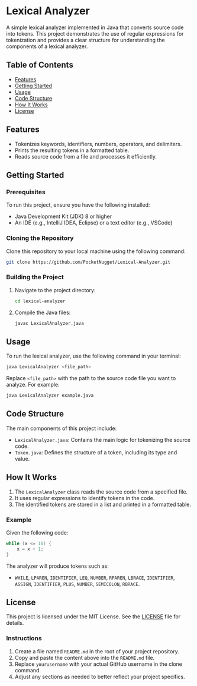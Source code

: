 
# Lexical Analyzer

A simple lexical analyzer implemented in Java that converts source code into tokens. This project demonstrates the use of regular expressions for tokenization and provides a clear structure for understanding the components of a lexical analyzer.

## Table of Contents

- [Features](#features)
- [Getting Started](#getting-started)
- [Usage](#usage)
- [Code Structure](#code-structure)
- [How It Works](#how-it-works)
- [License](#license)

## Features

- Tokenizes keywords, identifiers, numbers, operators, and delimiters.
- Prints the resulting tokens in a formatted table.
- Reads source code from a file and processes it efficiently.

## Getting Started

### Prerequisites

To run this project, ensure you have the following installed:

- Java Development Kit (JDK) 8 or higher
- An IDE (e.g., IntelliJ IDEA, Eclipse) or a text editor (e.g., VSCode)

### Cloning the Repository

Clone this repository to your local machine using the following command:

```bash
git clone https://github.com/PocketNugget/Lexical-Analyzer.git
```

### Building the Project

1. Navigate to the project directory:

   ```bash
   cd lexical-analyzer
   ```

2. Compile the Java files:

   ```bash
   javac LexicalAnalyzer.java
   ```

## Usage

To run the lexical analyzer, use the following command in your terminal:

```bash
java LexicalAnalyzer <file_path>
```

Replace `<file_path>` with the path to the source code file you want to analyze. For example:

```bash
java LexicalAnalyzer example.java
```

## Code Structure

The main components of this project include:

- `LexicalAnalyzer.java`: Contains the main logic for tokenizing the source code.
- `Token.java`: Defines the structure of a token, including its type and value.

## How It Works

1. The `LexicalAnalyzer` class reads the source code from a specified file.
2. It uses regular expressions to identify tokens in the code.
3. The identified tokens are stored in a list and printed in a formatted table.

### Example

Given the following code:

```java
while (x <= 10) {
    x = x + 1;
}
```

The analyzer will produce tokens such as:

- `WHILE`, `LPAREN`, `IDENTIFIER`, `LEQ`, `NUMBER`, `RPAREN`, `LBRACE`, `IDENTIFIER`, `ASSIGN`, `IDENTIFIER`, `PLUS`, `NUMBER`, `SEMICOLON`, `RBRACE`.

## License

This project is licensed under the MIT License. See the [LICENSE](LICENSE) file for details.


### Instructions
1. Create a file named `README.md` in the root of your project repository.
2. Copy and paste the content above into the `README.md` file.
3. Replace `yourusername` with your actual GitHub username in the clone command. 
4. Adjust any sections as needed to better reflect your project specifics.

